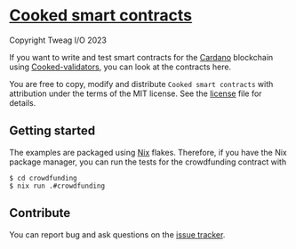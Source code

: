# [Cooked smart contracts](https://github.com/tweag/cooked-smart-contracts)

Copyright Tweag I/O 2023

If you want to write and test smart contracts for the
[Cardano](https://cardano.org) blockchain using
[Cooked-validators](https://github.com/tweag/plutus-libs),
you can look at the contracts here.

You are free to copy, modify and distribute `Cooked smart contracts`
with attribution under the terms of the MIT license.
See the [license](./LICENSE) file for details.

## Getting started

The examples are packaged using [Nix](https://nixos.org) flakes.
Therefore, if you have the Nix package manager, you can run the
tests for the crowdfunding contract with

```command
$ cd crowdfunding
$ nix run .#crowdfunding
```

## Contribute

You can report bug and ask questions on the
[issue tracker](https://github.com/tweag/cooked-smart-contracts/issues).
